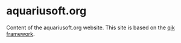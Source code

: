 aquariusoft.org
===============

Content of the aquariusoft.org website. This site is based on the [qik framework](https://github.com/aquatix/qik).

